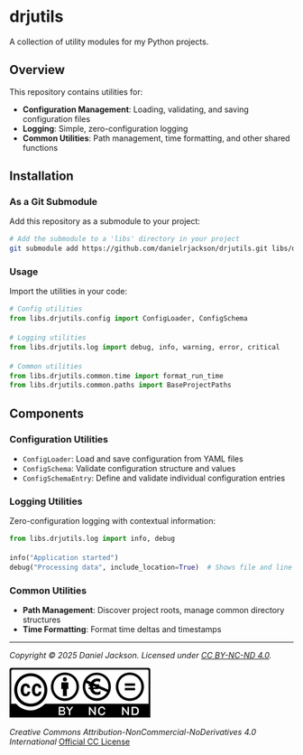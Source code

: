 # drjutils

A collection of utility modules for my Python projects.

## Overview

This repository contains utilities for:

- **Configuration Management**: Loading, validating, and saving configuration files
- **Logging**: Simple, zero-configuration logging
- **Common Utilities**: Path management, time formatting, and other shared functions

## Installation

### As a Git Submodule

Add this repository as a submodule to your project:

```bash
# Add the submodule to a 'libs' directory in your project
git submodule add https://github.com/danielrjackson/drjutils.git libs/drjutils
```

### Usage

Import the utilities in your code:

```python
# Config utilities
from libs.drjutils.config import ConfigLoader, ConfigSchema

# Logging utilities
from libs.drjutils.log import debug, info, warning, error, critical

# Common utilities
from libs.drjutils.common.time import format_run_time
from libs.drjutils.common.paths import BaseProjectPaths
```

## Components

### Configuration Utilities

- `ConfigLoader`: Load and save configuration from YAML files
- `ConfigSchema`: Validate configuration structure and values
- `ConfigSchemaEntry`: Define and validate individual configuration entries

### Logging Utilities

Zero-configuration logging with contextual information:

```python
from libs.drjutils.log import info, debug

info("Application started")
debug("Processing data", include_location=True)  # Shows file and line number
```

### Common Utilities

- **Path Management**: Discover project roots, manage common directory structures
- **Time Formatting**: Format time deltas and timestamps

---

*Copyright © 2025 Daniel Jackson. Licensed under [CC BY-NC-ND 4.0].*

![LicenseImage]

*Creative Commons Attribution-NonCommercial-NoDerivatives 4.0 International* [Official CC License]

[//]: # (Links)
[CC BY-NC-ND 4.0]:          LICENSE
[LicenseImage]:             docs/images/license.png
[Official CC License]:      https://creativecommons.org/licenses/by-nc-nd/4.0/
